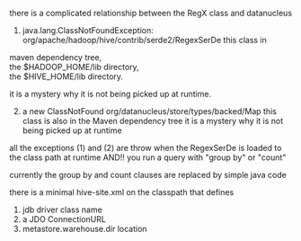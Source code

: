 there is a complicated relationship between the RegX class and datanucleus

1) java.lang.ClassNotFoundException: org/apache/hadoop/hive/contrib/serde2/RegexSerDe
this class in 

maven dependency tree,  
the  $HADOOP_HOME/lib directory,  
the  $HIVE_HOME/lib directory.

it is a mystery why it is not being picked up at runtime.  

2) a new ClassNotFound org/datanucleus/store/types/backed/Map
this class is also in the Maven dependency tree
it is a mystery why it is not being picked up at runtime

all the exceptions (1) and (2) are throw when the RegexSerDe is loaded to the class path at runtime AND!!
you run a query with  "group by" or "count"

currently the  group by and count clauses are replaced by simple java code

there is a minimal hive-site.xml on the classpath that defines

1. jdb driver class name
2. a JDO ConnectionURL
3. metastore.warehouse.dir location